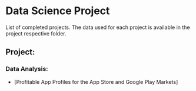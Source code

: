 # Data Science Project
List of completed projects. The data used for each project is available in the project respective folder.
## Project:
### Data Analysis:
* [Profitable App Profiles for the App Store and Google Play Markets]
